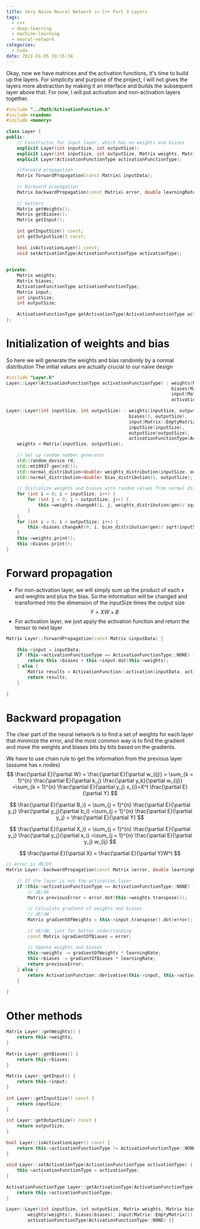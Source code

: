 ```yaml
---
title: Very Naive Neural Network in C++ Part 3 Layers
tags:
  - c++
  - deep-learning
  - machine-learning
  - neural-network
categories:
  - Code
date: 2021-01-05 19:15:34
---
```

Okay, now we have matrices and the activation functions, it's time to build up the layers.
For simplicity and purpose of the project, I will not gives the layers more abstraction by making it an interface and builds the subsequent layer above that. For now, I will put activation and non-activation layers together.

<!-- more -->

```cpp
#include "../Math/ActivationFunction.h"  
#include <random>  
#include <memory>  
  
class Layer {  
public:  
    // Constructor for input layer, which has no weights and biases  
    explicit Layer(int inputSize, int outputSize);  
    explicit Layer(int inputSize, int outputSize, Matrix weights, Matrix biases);  
    explicit Layer(ActivationFunctionType activationFunctionType);  

	//Forward propagation
    Matrix forwardPropagation(const Matrix& inputData);  
  
    // Backward propagation  
    Matrix backwardPropagation(const Matrix& error, double learningRate);  
  
    // Getters  
    Matrix getWeights();  
    Matrix getBiases();  
    Matrix getInput();  
  
    int getInputSize() const;  
    int getOutputSize() const;  
  
    bool isActivationLayer() const;  
    void setActivationType(ActivationFunctionType activationType);  
  
  
private:  
    Matrix weights;  
    Matrix biases;  
    ActivationFunctionType activationFunctionType;  
    Matrix input;  
    int inputSize;  
    int outputSize;  
  
    ActivationFunctionType getActivationType(ActivationFunctionType activationType);  
};
```
# Initialization of weights and bias
So here we will generate the weights and bias randomly by a normal distribution
The initial values are actually crucial to our naive design

```cpp
#include "Layer.h"  
Layer::Layer(ActivationFunctionType activationFunctionType) : weights(Matrix::EmptyMatrix()),  
                                                              biases(Matrix::EmptyMatrix()),  
                                                              input(Matrix::EmptyMatrix()), inputSize(0), outputSize(0),  
                                                              activationFunctionType(activationFunctionType) {}  
  
Layer::Layer(int inputSize, int outputSize) : weights(inputSize, outputSize),  
                                              biases(1, outputSize),  
                                              input(Matrix::EmptyMatrix()),  
                                              inputSize(inputSize),  
                                              outputSize(outputSize),  
                                              activationFunctionType(ActivationFunctionType::NONE) {  
    weights = Matrix(inputSize, outputSize);  
  
    // Set up random number generator  
    std::random_device rd;  
    std::mt19937 gen(rd());  
    std::normal_distribution<double> weights_distribution(inputSize, outputSize);  
    std::normal_distribution<double> bias_distribution(1, outputSize);  
  
    // Initialize weights and biases with random values from normal distribution  
    for (int i = 0; i < inputSize; i++) {  
        for (int j = 0; j < outputSize; j++) {  
            this->weights.changeAt(i, j, weights_distribution(gen)/ sqrt(inputSize+outputSize));  
        }  
    }  
    for (int i = 0; i < outputSize; i++) {  
        this->biases.changeAt(0, i, bias_distribution(gen)/ sqrt(inputSize+outputSize));  
    }  
    this->weights.print();  
    this->biases.print();  
}  
```
# Forward propagation
- For non-activation layer, we will simply sum up the product of each x and weights and plus the bias. So the information will be changed and transformed into the dimension of the inputSize times the output size
$$Y=XW+B$$
- For activation layer, we just apply the activation function and return the tensor to next layer
```cpp  
Matrix Layer::forwardPropagation(const Matrix &inputData) {  
  
    this->input = inputData;  
    if (this->activationFunctionType == ActivationFunctionType::NONE) {  
        return this->biases + this->input.dot(this->weights);  
    } else {  
        Matrix results = ActivationFunction::activation(inputData, activationFunctionType);  
        return results;  
    }  
  
}  

```

# Backward propagation
The clear part of the neural network is to find a set of weights for each layer that minimize the error, and the most common way is to find the gradient and move the weights and biases bits by bits based on the gradients.

We have to use chain rule to get the information from the previous layer (assume has `n` nodes)
$$
\frac{\partial E}{\partial W} = \frac{\partial E}{\partial w_{ij}} = \sum_{k = 1}^{n} \frac{\partial E}{\partial k_j} \frac{\partial y_k}{\partial w_{ij}} =\sum_{k = 1}^{n} \frac{\partial E}{\partial y_j} x_{i}=X^t \frac{\partial E}{\partial Y}
$$

$$
\frac{\partial E}{\partial B_i} = \sum_{j = 1}^{n} \frac{\partial E}{\partial y_j} \frac{\partial y_j}{\partial b_i} =\sum_{j = 1}^{n} \frac{\partial E}{\partial y_j} = \frac{\partial E}{\partial Y}
$$

$$
\frac{\partial E}{\partial X_i} = \sum_{j = 1}^{n} \frac{\partial E}{\partial y_j} \frac{\partial y_j}{\partial x_i} =\sum_{j = 1}^{n} \frac{\partial E}{\partial y_j} w_{ij}
$$

$$
\frac{\partial E}{\partial X} = \frac{\partial E}{\partial Y}W^t
$$

```cpp
// error is dE/DY
Matrix Layer::backwardPropagation(const Matrix &error, double learningRate) {  
  
    // If the layer is not the activation layer  
    if (this->activationFunctionType == ActivationFunctionType::NONE) {  
		// dE/dX
        Matrix previousError = error.dot(this->weights.transpose());  
  
        // Calculate gradient of weights and biases  
        // dE/dW
        Matrix gradientOfWeights = this->input.transpose().dot(error);  
  
        // dE/dB, just for better understanding  
        const Matrix &gradientOfBiases = error;  
  
        // Update weights and biases  
        this->weights -= gradientOfWeights * learningRate;  
        this->biases -= gradientOfBiases * learningRate;  
        return previousError;  
    } else {  
        return ActivationFunction::derivative(this->input, this->activationFunctionType) * error;  
    }  
  
}  

```
# Other methods
```cpp
Matrix Layer::getWeights() {  
    return this->weights;  
}  
  
Matrix Layer::getBiases() {  
    return this->biases;  
}  
  
Matrix Layer::getInput() {  
    return this->input;  
}  
  
int Layer::getInputSize() const {  
    return inputSize;  
}  
  
int Layer::getOutputSize() const {  
    return outputSize;  
}  
  
bool Layer::isActivationLayer() const {  
    return this->activationFunctionType != ActivationFunctionType::NONE;  
}  
  
void Layer::setActivationType(ActivationFunctionType activationType) {  
    this->activationFunctionType = activationType;  
}  
  
ActivationFunctionType Layer::getActivationType(ActivationFunctionType activationType) {  
    return this->activationFunctionType;  
}  
  
Layer::Layer(int inputSize, int outputSize, Matrix weights, Matrix biases):  
        weights(weights), biases(biases), input(Matrix::EmptyMatrix()), inputSize(inputSize), outputSize(outputSize),  
        activationFunctionType(ActivationFunctionType::NONE) {}
```